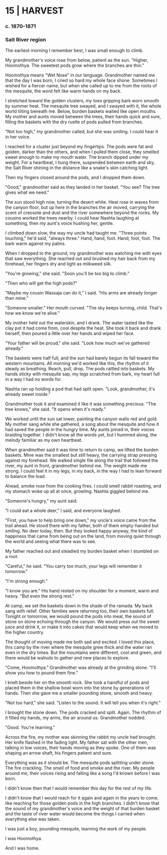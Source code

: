 # 15  |  HARVEST

### c. 1870-1871
### Salt River region
The earliest morning I remember best, I was small enough to climb.

My grandmother's voice rose from below, patient as the sun. "Higher, Hoomothya. The sweetest pods grow where the branches are thin."

Hoomothya means "Wet Nose" in our language. Grandmother named me that the day I was born,  I cried so hard my whole face shone. Sometimes I wished for a fiercer name, but when she called up to me from the roots of the mesquite, the word felt like warm hands on my back.

I stretched toward the golden clusters, my toes gripping bark worn smooth by summer heat. The mesquite tree swayed, and I swayed with it, the whole world tilting beneath me. Below, burden baskets waited like open mouths. My mother and aunts moved between the trees, their hands quick and sure, filling the baskets with the dry rustle of pods pulled from branches.

"Not too high," my grandmother called, but she was smiling. I could hear it in her voice.

I reached for a cluster just beyond my fingertips. The pods were fat and golden, darker than the others, and when I pulled them close, they smelled sweet enough to make my mouth water. The branch dipped under my weight. For a heartbeat, I hung there, suspended between earth and sky, the Salt River shining in the distance like a snake's skin catching light.

Then my fingers closed around the pods, and I dropped them down.

"Good," grandmother said as they landed in her basket. "You see? The tree gives what we need."

The sun stood high now, turning the desert white. Heat rose in waves from the canyon floor, but up here in the branches the air moved, carrying the scent of creosote and dust and the river somewhere beyond the rocks. My cousins worked the trees nearby. I could hear Nashta laughing at something, then my aunt's voice hushing her, gentle.

I climbed down slow, the way my uncle had taught me. "Three points touching," he'd said, "always three." Hand, hand, foot. Hand, foot, foot. The bark warm against my palms.

When I dropped to the ground, my grandmother was watching me with eyes that saw everything. She reached out and brushed my hair back from my forehead, her fingers dry and light as milkweed silk.

"You're growing," she said. "Soon you'll be too big to climb."

"Then who will get the high pods?"

"Maybe my cousin Wassaja can do it," I said. "His arms are already longer than mine."

"Someone smaller." Her mouth curved. "The sky keeps turning, child. That's how we know we're alive."

My mother held out the waterskin, and I drank. The water tasted like the clay pot it had come from, cool despite the heat. She took it back and drank herself, then poured a little over her hands and wiped her face.

"Your father will be proud," she said. "Look how much we've gathered already."

The baskets were half full, and the sun had barely begun its fall toward the western mountains. All morning we'd worked like this, the rhythm of it steady as breathing. Reach, pull, drop. The pods rattled into baskets. My hands sticky with mesquite sap, my legs scratched from bark, my heart full in a way I had no words for.

Nashta ran up holding a pod that had split open. "Look, grandmother, it's already sweet inside."

Grandmother took it and examined it like it was something precious. "The tree knows," she said. "It opens when it's ready."

We worked until the sun sat lower, painting the canyon walls red and gold. My mother sang while she gathered, a song about the mesquite and how it had saved the people in the hungry time. My aunts joined in, their voices braiding together. I didn't know all the words yet, but I hummed along, the melody familiar as my own heartbeat.

When grandmother said it was time to return to camp, we lifted the burden baskets. Mine was the smallest but still heavy, the carrying strap pressing against my forehead. We walked single file along the trail that followed the river, my aunt in front, grandmother behind me. The weight made me strong. I could feel it in my legs, in my back, in the way I had to lean forward to balance the load.

Ahead, smoke rose from the cooking fires. I could smell rabbit roasting, and my stomach woke up all at once, growling. Nashta giggled behind me.

"Someone's hungry," my aunt said.

"I could eat a whole deer," I said, and everyone laughed.

"First, you have to help bring one down," my uncle's voice came from the trail ahead. He stood there with my father, both of them empty-handed but smiling. No deer today, then. But they looked happy anyway, the kind of happiness that came from being out on the land, from moving quiet through the world and seeing what there was to see.

My father reached out and steadied my burden basket when I stumbled on a root.

"Careful," he said. "You carry too much, your legs will remember it tomorrow."

"I'm strong enough."

"I know you are." His hand rested on my shoulder for a moment, warm and heavy. "But even the strong rest."

At camp, we set the baskets down in the shade of the ramada. My back sang with relief. Other families were returning too, their own baskets full. Tonight or tomorrow, we would pound the pods into meal, the sound of stone on stone echoing through the canyon. We would press out the sweet juice and drink it, or make it into cakes that would keep when we moved to the higher country.

The thought of moving made me both sad and excited. I loved this place, this camp by the river where the mesquite grew thick and the water ran even in the dry times. But the mountains were different, cool and green, and there would be walnuts to gather and new places to explore.

"Come, Hoomothya." Grandmother was already at the grinding stone. "I'll show you how to pound them fine."

I knelt beside her on the smooth rock. She took a handful of pods and placed them in the shallow bowl worn into the stone by generations of hands. Then she gave me a smaller pounding stone, smooth and heavy.

"Not too hard," she said. "Listen to the sound. It will tell you when it's right."

I brought the stone down. The pods cracked and split. Again. The rhythm of it filled my hands, my arms, the air around us. Grandmother nodded.

"Good. You're learning."

Across the fire, my mother was skinning the rabbit my uncle had brought. Her knife flashed in the fading light. My father sat with the other men, talking in low voices, their hands moving as they spoke. One of them was shaping an arrow shaft, his fingers patient and sure.

Everything was as it should be. The mesquite pods splitting under stone. The fire crackling. The smell of food and smoke and the river. My people around me, their voices rising and falling like a song I'd known before I was born.

I didn't know then that I would remember this day for the rest of my life.

I didn't know that I would reach for it again and again in the years to come, like reaching for those golden pods in the high branches. I didn't know that the sound of my grandmother's voice and the weight of that burden basket and the taste of river water would become the things I carried when everything else was taken.

I was just a boy, pounding mesquite, learning the work of my people.

I was Hoomothya.

And I was home.
